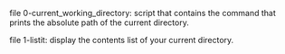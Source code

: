file 0-current_working_directory: script that contains the command that prints the absolute path of the current directory.

file 1-listit: display the contents list of your current directory.
